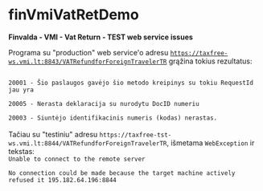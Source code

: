 # finVmiVatRetDemo
<b>Finvalda - VMI - Vat Return - TEST web service issues</b>

Programa su "production" web service'o adresu <code>https://taxfree-ws.vmi.lt:8843/VATRefundforForeignTravelerTR</code> grąžina tokius rezultatus:

<code>
20001 - Šio paslaugos gavėjo šio metodo kreipinys su tokiu RequestId jau yra</br>
20005 - Nerasta deklaracija su nurodytu DocID numeriu</br>
20003 - Siuntėjo identifikacinis numeris (kodas) nerastas.
</code>

<br>
Tačiau su "testiniu" adresu <code>https://taxfree-tst-ws.vmi.lt:8844/VATRefundforForeignTravelerTR</code>, išmetama <code>WebException</code> ir tekstas:

<code>
Unable to connect to the remote server</br>
No connection could be made because the target machine actively refused it 195.182.64.196:8844
</code>

